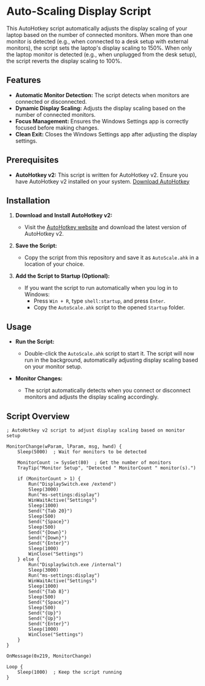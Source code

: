 # Auto-Scaling Display Script

This AutoHotkey script automatically adjusts the display scaling of your laptop based on the number of connected monitors. When more than one monitor is detected (e.g., when connected to a desk setup with external monitors), the script sets the laptop's display scaling to 150%. When only the laptop monitor is detected (e.g., when unplugged from the desk setup), the script reverts the display scaling to 100%.

## Features
- **Automatic Monitor Detection:** The script detects when monitors are connected or disconnected.
- **Dynamic Display Scaling:** Adjusts the display scaling based on the number of connected monitors.
- **Focus Management:** Ensures the Windows Settings app is correctly focused before making changes.
- **Clean Exit:** Closes the Windows Settings app after adjusting the display settings.

## Prerequisites
- **AutoHotkey v2:** This script is written for AutoHotkey v2. Ensure you have AutoHotkey v2 installed on your system. [Download AutoHotkey](https://www.autohotkey.com/)

## Installation
1. **Download and Install AutoHotkey v2:**
   - Visit the [AutoHotkey website](https://www.autohotkey.com/) and download the latest version of AutoHotkey v2.

2. **Save the Script:**
   - Copy the script from this repository and save it as `AutoScale.ahk` in a location of your choice.

3. **Add the Script to Startup (Optional):**
   - If you want the script to run automatically when you log in to Windows:
     - Press `Win + R`, type `shell:startup`, and press `Enter`.
     - Copy the `AutoScale.ahk` script to the opened `Startup` folder.

## Usage
- **Run the Script:**
  - Double-click the `AutoScale.ahk` script to start it. The script will now run in the background, automatically adjusting display scaling based on your monitor setup.

- **Monitor Changes:**
  - The script automatically detects when you connect or disconnect monitors and adjusts the display scaling accordingly.

## Script Overview

```autohotkey
; AutoHotkey v2 script to adjust display scaling based on monitor setup

MonitorChange(wParam, lParam, msg, hwnd) {
    Sleep(5000)  ; Wait for monitors to be detected

    MonitorCount := SysGet(80)  ; Get the number of monitors
    TrayTip("Monitor Setup", "Detected " MonitorCount " monitor(s).")

    if (MonitorCount > 1) {
        Run("DisplaySwitch.exe /extend")
        Sleep(3000)
        Run("ms-settings:display")
        WinWaitActive("Settings")
        Sleep(1000)
        Send("{Tab 20}")
        Sleep(500)
        Send("{Space}")
        Sleep(500)
        Send("{Down}")
        Send("{Down}")
        Send("{Enter}")
        Sleep(1000)
        WinClose("Settings")
    } else {
        Run("DisplaySwitch.exe /internal")
        Sleep(3000)
        Run("ms-settings:display")
        WinWaitActive("Settings")
        Sleep(1000)
        Send("{Tab 8}")
        Sleep(500)
        Send("{Space}")
        Sleep(500)
        Send("{Up}")
        Send("{Up}")
        Send("{Enter}")
        Sleep(1000)
        WinClose("Settings")
    }
}

OnMessage(0x219, MonitorChange)

Loop {
    Sleep(1000)  ; Keep the script running
}
